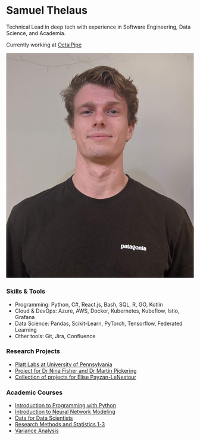 # Samuel Thelaus

Technical Lead in deep tech with experience in Software Engineering, Data Science, and Academia.

Currently working at [OctaiPipe](https://octaipipe.ai)

![Profile Picture](profile_picture.jpeg)

### Skills & Tools
- Programming: Python, C#, React.js, Bash, SQL, R, GO, Kotlin
- Cloud & DevOps: Azure, AWS, Docker, Kubernetes, Kubeflow, Istio, Grafana
- Data Science: Pandas, Scikit-Learn, PyTorch, Tensorflow, Federated Learning
- Other tools: Git, Jira, Confluence

### Research Projects

- [Platt Labs at University of Pennsylvania](https://github.com/tama-biro/Pupil_Analysis)
- [Project for Dr Nina Fisher and Dr Martin Pickering](https://github.com/tama-biro/NinaProject)
- [Collection of projects for Elise Payzan-LeNestour](https://github.com/tama-biro/UNSW_projects)

### Academic Courses

- [Introduction to Programming with Python](https://github.com/tama-biro/EDAA70)
- [Introduction to Neural Network Modeling](https://github.com/tama-biro/Neural-Nets-From-Scratch)
- [Data for Data Scientists](https://github.com/tama-biro/MY472)
- [Research Methods and Statistics 1-3](https://github.com/tama-biro/RMS)
- [Variance Analysis](https://github.com/tama-biro/STAG24)
